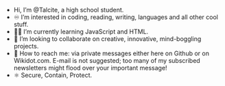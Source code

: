 - Hi, I’m @Talcite, a high school student.
- ♾️ I’m interested in coding, reading, writing, languages and all other cool stuff.
- 👩‍💻 I’m currently learning JavaScript and HTML.
- 🧙 I’m looking to collaborate on creative, innovative, mind-boggling projects.
- 📶 How to reach me: via private messages either here on Github or on Wikidot.com. E-mail is not suggested; too many of my subscribed newsletters might flood over your important message!
- ⚛️ Secure, Contain, Protect.
